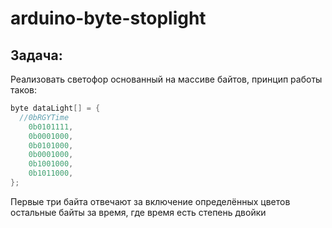 # arduino-byte-stoplight

## Задача:

Реализовать светофор основанный на массиве байтов, принцип работы таков:

```cpp
byte dataLight[] = {
  //0bRGYTime
    0b0101111,
    0b0001000,
    0b0101000,
    0b0001000,
    0b1001000,
    0b1011000,
};
```

Первые три байта отвечают за включение определённых цветов остальные байты за время, где время есть степень двойки

